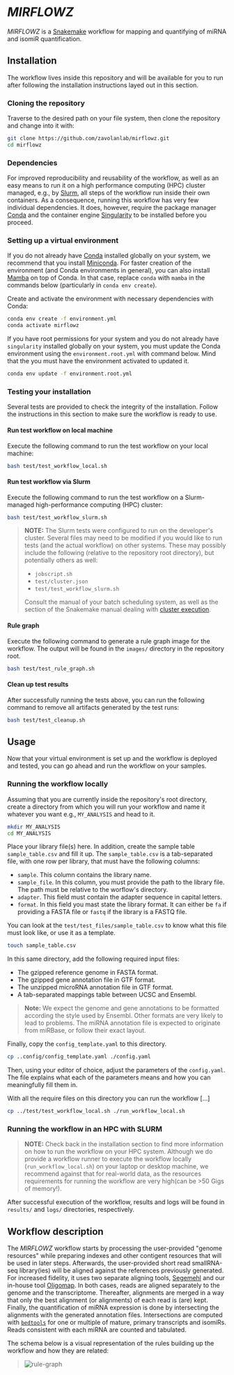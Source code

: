 # _MIRFLOWZ_

_MIRFLOWZ_ is a [Snakemake][snakemake] workflow for mapping and 
quantifying of miRNA and isomiR quantification.




## Installation

The workflow lives inside this repository and will be available for you to run
after following the installation instructions layed out in this section.

### Cloning the repository

Traverse to the desired path on your file system, then clone the repository and
change into it with:

```bash
git clone https://github.com/zavolanlab/mirflowz.git
cd mirflowz
```

### Dependencies

For improved reproducibility and reusability of the workflow, as well as an
easy means to run it on a high performance computing (HPC) cluster managed,
e.g., by [Slurm][slurm], all steps of the workflow run inside their own
containers. As a consequence, running this workflow has very few individual
dependencies. It does, however, require the package manager [Conda][conda] and
the container engine [Singularity][singularity] to be installed before you
proceed.


### Setting up a virtual environment

If you do not already have [Conda][conda] installed globally on your system,
we recommend that you install [Miniconda][miniconda-installation]. For faster creation of
the environment (and Conda environments in general), you can also install
[Mamba][mamba] on top of Conda. In that case, replace `conda` with `mamba` in
the commands below (particularly in `conda env create`).

Create and activate the environment with necessary dependencies with Conda:

```bash
conda env create -f environment.yml
conda activate mirflowz
```

If you have root permissions for your system and you do not already have
`singularity` installed globally on your system, you must update the Conda
environment using the `environment.root.yml` with command below. Mind that the
you must have the environment activated to updated it.

```bash
conda env update -f environment.root.yml
```

### Testing your installation

Several tests are provided to check the integrity of the installation. Follow
the instructions in this section to make sure the workflow is ready to use.

#### Run test workflow on local machine

Execute the following command to run the test workflow on your local machine:

```bash
bash test/test_workflow_local.sh
```

#### Run test workflow via Slurm

Execute the following command to run the test workflow on a Slurm-managed
high-performance computing (HPC) cluster:

```bash
bash test/test_workflow_slurm.sh
```

> **NOTE:** The Slurm tests were configured to run on the developer's cluster.
> Several files may need to be modified if you would like to run tests (and
> the actual workflow) on other systems. These may possibly include the
> following (relative to the repository root directory), but potentially others
> as well:
>  
> * `jobscript.sh`
> * `test/cluster.json`
> * `test/test_workflow_slurm.sh`
>  
> Consult the manual of
> your batch scheduling system, as well as the section of the Snakemake manual
> dealing with [cluster execution].

#### Rule graph

Execute the following command to generate a rule graph image for the workflow.
The output will be found in the `images/` directory in the repository root.

```bash
bash test/test_rule_graph.sh
```

#### Clean up test results

After successfully running the tests above, you can run the following command
to remove all artifacts generated by the test runs:

```bash
bash test/test_cleanup.sh
```


## Usage

Now that your virtual environment is set up and the workflow is deployed and
tested, you can go ahead and run the workflow on your samples.


### Running the workflow locally

Assuming that you are currently inside the repository's root directory, 
create a directory from which you will run your workflow and name it whatever 
you want e.g., `MY_ANALYSIS` and head to it.

```bash
mkdir MY_ANALYSIS
cd MY_ANALYSIS
```
Place your library file(s) here. In addition, create the sample table 
`sample_table.csv` and fill it up. The `sample_table.csv` is a tab-separated  
file, with one row per library, that must have the following columns:  

- `sample`. This column contains the library name.  
- `sample_file`. In this column, you must provide the path to the library file.
The path must be relative to the worflow's directory.  
- `adapter`.  This field must contain the adapter sequence in capital letters.  
- `format`. In this field you mast state the library format. It can either be 
`fa` if providing a FASTA file or `fastq` if the library is a FASTQ file.  

You can look at the `test/test_files/sample_table.csv` to know what this file 
must look like, or use it as a template.

```bash
touch sample_table.csv
```
In this same directory, add the following required input files:  

- The gzipped reference genome in FASTA format.  
- The gzipped gene annotation file in GTF format.  
- The unzipped microRNA annotation file in GTF format.  
- A tab-separated mappings table between UCSC and Ensembl.

> **Note:** We expect the genome and gene annotations to be formatted according
> the style used by Ensembl. Other formats are very likely to lead to problems.
> The miRNA annotation file is expected to originate from miRBase, or follow 
> their exact layout.

Finally, copy the `config_template.yaml` to this directory.

```bash
cp ..config/config_template.yaml ./config.yaml
```
Then, using your editor of choice, adjust the parameters of the `config.yaml`.
The file explains what each of the parameters means and how you can meaningfully
fill them in. 

With all the require files on this directory you can run the workflow [...]

```bash
cp ../test/test_workflow_local.sh ./run_workflow_local.sh
```

### Running the workflow in an HPC with SLURM


> **NOTE:** Check back in the installation section to find more information on
> how to run the workflow on your HPC system. Although we do provide a workflow
> runner to execute the workflow locally (`run_workflow_local.sh`) on your 
> laptop or desktop machine, we recommend against that for real-world data, as 
> the resources requirements for running the workflow are very high(can be >50 
Gigs of memory!).

After successful execution of the workflow, results and logs will be found in
`results/` and `logs/` directories, respectively.

## Workflow description

The _MIRFLOWZ_ workflow starts by processing the user-provided "genome 
resources" while preparing indexes and other contigent resources that will be
used in later steps. Afterwards, the user-provided short read smallRNA-seq
library(ies) will be aligned against the references previously generated. For
increased fidelity, it uses two separate aligning tools, [Segemehl][segemehl] 
and our in-house tool [Oligomap][oligomap]. In both cases, reads are aligned
separately to the genome and the transcriptome. Thereafter, alignments are
merged in a way that only the best alignment (or alignments) of each read is 
(are) kept. Finally, the quantification of miRNA expression is done by
intersecting the alignments with the generated annotation files. Intersections 
are computed with [`bedtools`][bedtools] for one or multiple of mature, primary
transcripts and isomiRs. Reads consistent with each miRNA are counted and 
tabulated.


The schema below is a visual representation of the rules building up the 
workflow and how they are related:

> ![rule-graph][rule-graph]

[bedtools]: <https://github.com/arq5x/bedtools2>
[conda]: <https://docs.conda.io/projects/conda/en/latest/index.html>
[cluster execution]: <https://snakemake.readthedocs.io/en/stable/executing/cluster.html>
[mamba]: <https://github.com/mamba-org/mamba>
[miniconda-installation]: <https://docs.conda.io/en/latest/miniconda.html>
[oligomap]: <https://bio.tools/oligomap>
[rule-graph]: images/rule_graph.svg
[segemehl]: <https://www.bioinf.uni-leipzig.de/Software/segemehl/>
[singularity]: <https://sylabs.io/singularity/>
[slurm]: <https://slurm.schedmd.com/documentation.html>
[snakemake]: <https://snakemake.readthedocs.io/en/stable/>